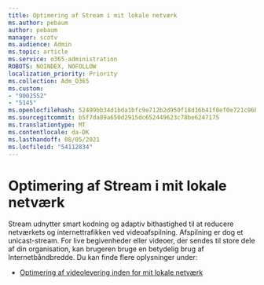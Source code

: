 ```yaml
---
title: Optimering af Stream i mit lokale netværk
ms.author: pebaum
author: pebaum
manager: scotv
ms.audience: Admin
ms.topic: article
ms.service: o365-administration
ROBOTS: NOINDEX, NOFOLLOW
localization_priority: Priority
ms.collection: Adm_O365
ms.custom:
- "9002552"
- "5145"
ms.openlocfilehash: 52499bb34d1bda1bfc9e712b2d950f18d16b41f8ef0e721c96b189b07f1cd461
ms.sourcegitcommit: b5f7da89a650d2915dc652449623c78be6247175
ms.translationtype: MT
ms.contentlocale: da-DK
ms.lasthandoff: 08/05/2021
ms.locfileid: "54112834"
---
```

# <a name="optimizing-stream-within-my-local-network"></a>Optimering af Stream i mit lokale netværk

Stream udnytter smart kodning og adaptiv bithastighed til at reducere netværkets og internettrafikken ved videoafspilning. Afspilning er dog et unicast-stream. For live begivenheder eller videoer, der sendes til store dele af din organisation, kan brugeren bruge en betydelig brug af Internetbåndbredde. Du kan finde flere oplysninger under:

- [Optimering af videolevering inden for mit lokale netværk](https://docs.microsoft.com/stream/network-overview#optimizing-video-delivery-within-my-local-network)
